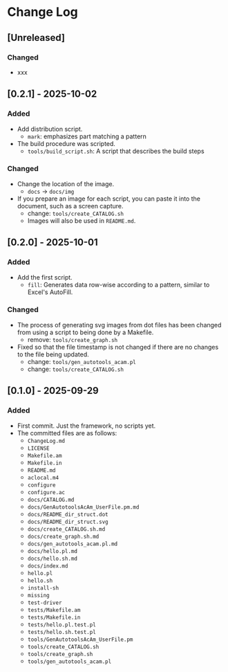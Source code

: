 # Change Log

## [Unreleased]
### Changed
- xxx

## [0.2.1] - 2025-10-02
### Added
- Add distribution script.
  - `mark`: emphasizes part matching a pattern
- The build procedure was scripted.
  - `tools/build_script.sh`: A script that describes the build steps

### Changed
- Change the location of the image.
  - `docs` -> `docs/img`
- If you prepare an image for each script, you can paste it into the document, such as a screen capture.
  - change: `tools/create_CATALOG.sh`
  - Images will also be used in `README.md`.

## [0.2.0] - 2025-10-01
### Added
- Add the first script.
  - `fill`: Generates data row-wise according to a pattern, similar to Excel's AutoFill.

### Changed
- The process of generating svg images from dot files has been changed from using a script to being done by a Makefile.
  - remove: `tools/create_graph.sh`
- Fixed so that the file timestamp is not changed if there are no changes to the file being updated.
  - change: `tools/gen_autotools_acam.pl`
  - change: `tools/create_CATALOG.sh`

## [0.1.0] - 2025-09-29
### Added
- First commit. Just the framework, no scripts yet.
- The committed files are as follows:
  - `ChangeLog.md`
  - `LICENSE`
  - `Makefile.am`
  - `Makefile.in`
  - `README.md`
  - `aclocal.m4`
  - `configure`
  - `configure.ac`
  - `docs/CATALOG.md`
  - `docs/GenAutotoolsAcAm_UserFile.pm.md`
  - `docs/README_dir_struct.dot`
  - `docs/README_dir_struct.svg`
  - `docs/create_CATALOG.sh.md`
  - `docs/create_graph.sh.md`
  - `docs/gen_autotools_acam.pl.md`
  - `docs/hello.pl.md`
  - `docs/hello.sh.md`
  - `docs/index.md`
  - `hello.pl`
  - `hello.sh`
  - `install-sh`
  - `missing`
  - `test-driver`
  - `tests/Makefile.am`
  - `tests/Makefile.in`
  - `tests/hello.pl.test.pl`
  - `tests/hello.sh.test.pl`
  - `tools/GenAutotoolsAcAm_UserFile.pm`
  - `tools/create_CATALOG.sh`
  - `tools/create_graph.sh`
  - `tools/gen_autotools_acam.pl`
